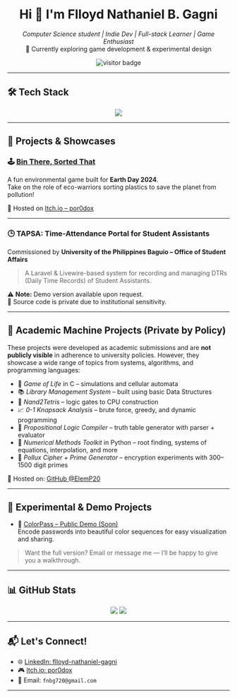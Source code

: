 <h1 align="center">Hi 👋 I'm Flloyd Nathaniel B. Gagni</h1>
<p align="center">
  <em>Computer Science student | Indie Dev | Full-stack Learner | Game Enthusiast</em><br>
  🌱 Currently exploring game development & experimental design
</p>
<p align="center">
  <img src="https://komarev.com/ghpvc/?username=flloydgagni&style=flat-square&color=brightgreen" alt="visitor badge"/>
</p>

---

## 🛠 Tech Stack

<p align="center">
  <img src="https://skillicons.dev/icons?i=godot,php,laravel,livewire,html,css,js,mysql,git,github,vscode,python,c" />
</p>

---

## 🎨 Projects & Showcases

### 🕹️ [Bin There, Sorted That](https://por0dox.itch.io/bin-there-sorted-that)
A fun environmental game built for **Earth Day 2024**.  
Take on the role of eco-warriors sorting plastics to save the planet from pollution!

🔗 Hosted on [Itch.io – por0dox](https://por0dox.itch.io/)

---

### 🕒 TAPSA: Time-Attendance Portal for Student Assistants
Commissioned by **University of the Philippines Baguio – Office of Student Affairs**

> A Laravel & Livewire-based system for recording and managing DTRs (Daily Time Records) of Student Assistants.

⚠️ **Note:** Demo version available upon request.  
📁 Source code is private due to institutional sensitivity.

---

## 🧠 Academic Machine Projects (Private by Policy)

These projects were developed as academic submissions and are **not publicly visible** in adherence to university policies. However, they showcase a wide range of topics from systems, algorithms, and programming languages:

- 🧬 *Game of Life* in C – simulations and cellular automata  
- 📚 *Library Management System* – built using basic Data Structures  
- 🧠 *Nand2Tetris* – logic gates to CPU construction  
- 📈 *0-1 Knapsack Analysis* – brute force, greedy, and dynamic programming  
- 🧮 *Propositional Logic Compiler* – truth table generator with parser + evaluator  
- 🔢 *Numerical Methods Toolkit* in Python – root finding, systems of equations, interpolation, and more  
- 🔐 *Pollux Cipher + Prime Generator* – encryption experiments with 300–1500 digit primes  

📝 Hosted on: [GitHub @ElemP20](https://github.com/ElemP20)

---

## 🧪 Experimental & Demo Projects

- 🎨 [ColorPass – Public Demo (Soon)](https://github.com/flloydgagni/colorpass-public-demo)  
  Encode passwords into beautiful color sequences for easy visualization and sharing.

> Want the full version? Email or message me — I’ll be happy to give you a walkthrough.

---

## 📊 GitHub Stats

<p align="center">
  <img src="https://github-readme-stats.vercel.app/api?username=flloydgagni&show_icons=true&theme=radical" />
  <img src="https://github-readme-streak-stats.herokuapp.com?user=flloydgagni&theme=radical&date_format=M%20j%5B%2C%20Y%5D" />
</p>

---

## 📬 Let's Connect!

- 🌐 [LinkedIn: flloyd-nathaniel-gagni](https://www.linkedin.com/in/flloyd-nathaniel-gagni/)
- 🎮 [Itch.io: por0dox](https://por0dox.itch.io/)
- 📧 Email: `fnbg720@gmail.com`

---
